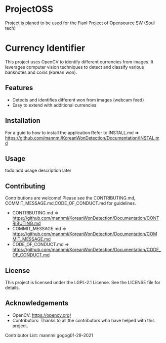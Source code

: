 # ProjectOSS
Project is planed to be used for the Fianl Project of Opensource SW (Soul tech)

# Currency Identifier

This project uses OpenCV to identify different currencies from images. It leverages computer vision techniques to detect and classify various banknotes and coins (korean won).

## Features

- Detects and identifies different won from images (webcam feed)
- Easy to extend with additional currencies

## Installation
For a guid to how to install the application Refer to INSTALL.md
=> https://github.com/mannmi/KoreanWonDetection/Documentation/INSTAL.md

## Usage
todo add usage description later

## Contributing

Contributions are welcome! Please see the CONTRIBUTING.md, COMMIT_MESSAGE.md,CODE_OF_CONDUCT.md for guidelines.

* CONTRIBUTING.md => https://github.com/mannmi/KoreanWonDetection/Documentation/CONTRIBUTING.md   
* COMMIT_MESSAGE.md => https://github.com/mannmi/KoreanWonDetection/Documentation/COMMIT_MESSAGE.md
* CODE_OF_CONDUCT.md => https://github.com/mannmi/KoreanWonDetection/Documentation/CODE_OF_CONDUCT.md

## License

This project is licensed under the LGPL-2.1 License. See the LICENSE file for details.

## Acknowledgements

- OpenCV: https://opencv.org/
- Contributors: Thanks to all the contributors who have helped with this project.

Contributor List:
mannmi
gogog01-29-2021

